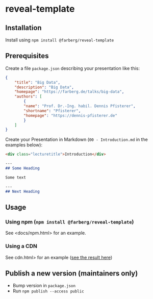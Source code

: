 # reveal-template

## Installation

Install using `npm install @farberg/reveal-template`

## Prerequisites

Create a file `package.json` describing your presentation like this:

```json
{
	"title": "Big Data",
	"description": "Big Data",
	"homepage": "https://farberg.de/talks/big-data",
	"authors": [
		{
		"name": "Prof. Dr.-Ing. habil. Dennis Pfisterer",
		"shortname": "Pfisterer",
		"homepage": "https://dennis-pfisterer.de"
		}
	]
}
```

Create your Presentation in Markdown (`00 - Introduction.md` in the examples below):

```markdown
<div class="lecturetitle">Introduction</div>

---
## Some Heading

Some text

---
## Next Heading
```

## Usage

### Using npm (`npm install @farberg/reveal-template`)

See <docs/npm.html> for an example.

### Using a CDN

See <docs/>cdn.html> for an example ([see the result here](https://htmlpreview.github.io/?https://github.com/pfisterer/reveal-template/demo/cdn.html))

## Publish a new version (maintainers only)

- Bump version in `package.json`
- Run `npm publish --access public`